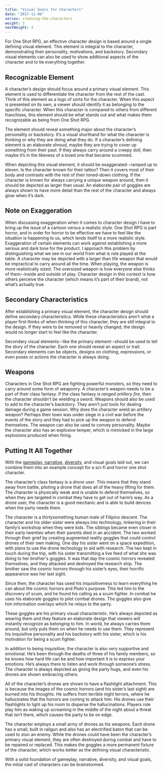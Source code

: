 ```yaml
---
title: "Visual Goals for Characters"
date: "2017-11-06"
series: creating-the-characters
weight: 3
nextWeight: 4
---
```


For One Shot RPG, an effective character design is based around a single defining visual element. This element is integral to the character, demonstrating their personality, motivations, and backstory. Secondary visual elements can also be used to show additional aspects of the character and to tie everything together.<!--more-->

## Recognizable Element
A character’s design should focus around a primary visual element. This element is used to differentiate the character from the rest of the cast. Think of this element as a logo of sorts for the character. When this aspect is presented on its own, a viewer should identify it as belonging to the specific character. When this character is compared to others from different franchises, this element should be what stands out and what makes them recognizable as being from One Shot RPG.

The element should reveal something major about the character’s personality or backstory. It’s a visual shorthand for what the character is thinking or why they are doing what they do. If a character’s defining element is an elaborate shroud, maybe they are trying to cover up something from their past. If they always carry around a creepy doll, then maybe it’s in the likeness of a loved one that became scummed.

When depicting this visual element, it should be exaggerated--ramped up to eleven. Is the character known for their tattoo? Then it covers most of their body and contrasts with the rest of their toned-down clothing. If the character is known for always carrying a unique weapon around, then it should be depicted as larger than usual. An elaborate pair of goggles are always shown to have more detail than the rest of the character and always glow when it’s dark.

## Note on Exaggeration
When discussing exaggeration when it comes to character design I have to bring up the issue of a cartoon versus a realistic style. One Shot RPG is part horror, and in order for horror to be effective we have to feel like the situation is happening to us, which lends itself to a more realistic style. Exaggeration of certain elements can work against establishing a more serious and dark tone for the product. I approach this problem by distinguishing what we see in our world from what is role played at the table. A character may be depicted with a larger than life weapon that would be impractical to carry around all the time. When playing, the weapon is more realistically sized. The oversized weapon is how everyone else thinks of them--inside and outside of play. Character design in this context is how others perceive the character (which means it’s part of their brand), not what’s actually true.

## Secondary Characteristics
After establishing a primary visual element, the character design should define secondary characteristics. While these characteristics aren’t what a player first thinks of when thinking of this character, they are still integral to the design. If they were to be removed or heavily changed, the design would no longer start to feel like the character.

Secondary visual elements--like the primary element--should be used to tell the story of the character. Each one should reveal an aspect or trait. Secondary elements can be objects, designs on clothing, expressions, or even poses or actions the character is always doing.

## Weapons
Characters in One Shot RPG are fighting powerful monsters, so they need to carry around some form of weaponry. A character’s weapon needs to be a part of their class fantasy. If the class fantasy is _ranged artillery fire_, then the character shouldn’t be wielding a sword. Weapons should also be used to add to the character’s backstory. They aren’t just tools for dealing damage during a game session. Why does the character wield an artillery weapon? Perhaps their town was under siege in a civil war before the events of the story and they had to pick up the weapon to defend themselves. The weapon can also be used to convey personality. Maybe the character also has an explosive temper, which is mimicked in the large explosions produced when firing.

## Putting It All Together
With the [gameplay, narrative](/blog/creating-the-characters/gameplay-and-narrative-goals/), [diversity](/blog/creating-the-characters/diversity-goals/), and visual goals laid out, we can combine them into an example concept for a sci-fi and horror one shot character.

The character’s class fantasy is a _drone user_. This means that they stand away from battle, piloting a drone that does all of the heavy lifting for them. The character is physically weak and is unable to defend themselves, so when they are targeted in combat they have to get out of harm’s way. As a drone user, the character is a good mechanic and is able to build devices when the party needs them.

The character is a thirtysomething human male of Filipino descent. The character and his older sister were always into technology, tinkering in their family’s workshop when they were kids. The siblings became even closer in their early twenties when their parents died in an accident. The two worked through their grief by creating augmented reality goggles that could control drones of their own making. One day his sister went on a space expedition, with plans to use the drone technology to aid with research. The two kept in touch during the trip, with his sister transmitting a live feed of what she was doing to her brother's goggles. It was that day the cosmic horrors revealed themselves, and they attacked and destroyed the research ship. The brother saw the cosmic horrors through his sister’s eyes, their horrific appearance was her last sight.

Since then, the character has used his inquisitiveness to learn everything he can about the cosmic horrors and Pluto's purpose. This led him to the discovery of scum, and he found his calling as a scum fighter. In combat he uses his elaborate goggles to pilot combat drones. The goggles also give him information overlays which he relays to the party.

These goggles are his primary visual characteristic. He’s always depicted as wearing them and they feature an elaborate design that viewers will instantly recognize as belonging to him. In world, he always carries them around, but only puts them on when he needs to use them. They represent his inquisitive personality and his backstory with his sister, which is his motivation for being a scum fighter.

In addition to being inquisitive, the character is also very supportive and emotional. He’s been through the deaths of three of his family members, so he knows how hard life can be and how important it is to express your emotions. He’s always there to listen and work through someone’s stress. The character is always depicted as giving the party hugs, and even his drones are shown embracing others.

All of the character’s drones are shown to have a flashlight attachment. This is because the images of the cosmic horrors (and his sister’s last sight) are burned into his thoughts. He suffers from terrible night terrors, where he hallucinates that the horrors are coming to attack him. His drones use their flashlights to light up his room to disperse the hallucinations. Players role play him as waking up screaming in the middle of the night about a threat that isn’t there, which causes the party to be on edge.

The character employs a small army of drones as his weapons. Each drone has a small, built in railgun and also has an electrified baton that can be used to stun an enemy. While the drones could have been the character’s primary visual element, they are often destroyed during combat and have to be repaired or replaced. This makes the goggles a more permanent fixture of the character, which works better as the defining visual characteristic.

With a solid foundation of gameplay, narrative, diversity, and visual goals, the initial cast of characters can be brainstormed.
